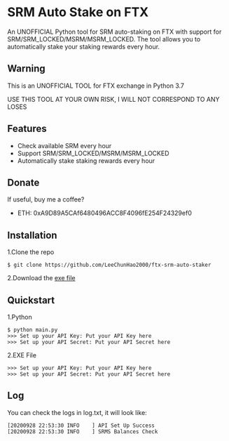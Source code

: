 # SRM Auto Stake on FTX

An UNOFFICIAL Python tool for SRM auto-staking on FTX with support for SRM/SRM_LOCKED/MSRM/MSRM_LOCKED. The tool allows you to automatically stake your staking rewards every hour.

## Warning

This is an UNOFFICIAL TOOL for FTX exchange in Python 3.7

USE THIS TOOL AT YOUR OWN RISK, I WILL NOT CORRESPOND TO ANY LOSES

## Features

- Check available SRM every hour
- Support SRM/SRM_LOCKED/MSRM/MSRM_LOCKED
- Automatically stake staking rewards every hour

## Donate

If useful, buy me a coffee?

- ETH: 0xA9D89A5CAf6480496ACC8F4096fE254F24329ef0

## Installation

1.Clone the repo

    $ git clone https://github.com/LeeChunHao2000/ftx-srm-auto-staker

2.Download the [exe file](https://github.com/LeeChunHao2000/ftx-srm-auto-staker/raw/master/SRM-Auto-Staker.exe)

## Quickstart

1.Python

    $ python main.py
    >>> Set up your API Key: Put your API Key here
    >>> Set up your API Secret: Put your API Secret here

2.EXE File

    >>> Set up your API Key: Put your API Key here
    >>> Set up your API Secret: Put your API Secret here

## Log

You can check the logs in log.txt, it will look like:

    [20200928 22:53:30 INFO    ] API Set Up Success
    [20200928 22:53:30 INFO    ] SRMS Balances Check

    




